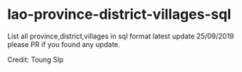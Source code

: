 # lao-province-district-villages-sql

List all province,district,villages in sql format latest update 25/09/2019 
please PR if you found any update.

Credit: Toung Slp
